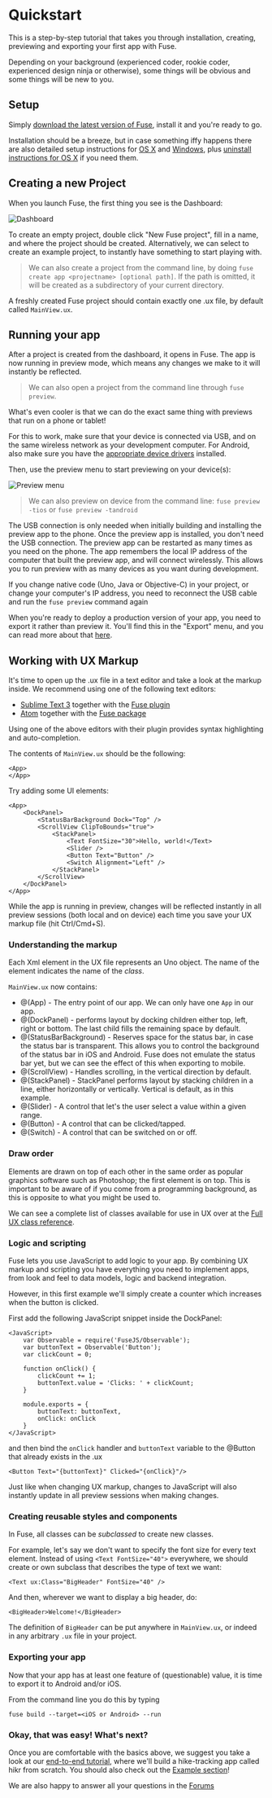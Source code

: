 # Quickstart

This is a step-by-step tutorial that takes you through installation, creating, previewing and exporting your first app with Fuse.

Depending on your background (experienced coder, rookie coder, experienced design ninja or otherwise), some things will be obvious and some things will be new to you.

## Setup

Simply [download the latest version of Fuse](https://github.com/fusetools/fuse-releases/releases), install it and you're ready to go.

Installation should be a breeze, but in case something iffy happens there are also detailed setup instructions for [OS X](installation/setup-install-osx.md) and [Windows](installation/setup-install-win.md), plus [uninstall instructions for OS X](https://gist.github.com/Tapped/daa78c08882f33b0c7c3) if you need them.

## Creating a new Project

When you launch Fuse, the first thing you see is the Dashboard:

![Dashboard](../../media/dashboard.png)

To create an empty project, double click "New Fuse project", fill in a name, and where the project should be created. Alternatively, we can select to create an example project, to instantly have something to start playing with.

> We can also create a project from the command line, by doing `fuse create app <projectname> [optional path]`.
> If the path is omitted, it will be created as a subdirectory of your current directory.

A freshly created Fuse project should contain exactly one .ux file, by default called `MainView.ux`.

## Running your app

After a project is created from the dashboard, it opens in Fuse. The app is now running in preview mode, which means any changes we make to it will instantly be reflected.

> We can also open a project from the command line through `fuse preview`.

What's even cooler is that we can do the exact same thing with previews that run on a phone or tablet!

For this to work, make sure that your device is connected via USB, and on the same wireless network as your development computer. For Android, also make sure you have the <a href="https://developer.android.com/studio/run/oem-usb.html#Drivers">appropriate device drivers</a> installed.

Then, use the preview menu to start previewing on your device(s):

![Preview menu](../../media/preview-menu.png)

> We can also preview on device from the command line:
> `fuse preview -tios` or `fuse preview -tandroid`

The USB connection is only needed when initially building and installing the preview app to the phone. Once the preview app is installed, you don't need the USB connection. The preview app can be restarted as many times as you need on the phone. The app remembers the local IP address of the computer that built the preview app, and will connect wirelessly. This allows you to run preview with as many devices as you want during development.

If you change native code (Uno, Java or Objective-C) in your project, or change your computer's IP address, you need to reconnect the USB cable and run the `fuse preview` command again

When you're ready to deploy a production version of your app, you need to export it rather than preview it. You'll find this in the "Export" menu, and you can read more about that [here](articles:basics/preview-and-export#export).

## Working with UX Markup

It's time to open up the .ux file in a text editor and take a look at the markup inside. We recommend using one of the following text editors:

 * [Sublime Text 3](https://www.sublimetext.com/3) together with the [Fuse plugin](installation/sublime-plugin.md)
 * [Atom](https://atom.io/) together with the [Fuse package](installation/atom-plugin.md)

Using one of the above editors with their plugin provides syntax highlighting and auto-completion.

The contents of `MainView.ux` should be the following:

	<App>
	</App>

Try adding some UI elements:

	<App>
		<DockPanel>
			<StatusBarBackground Dock="Top" />
			<ScrollView ClipToBounds="true">
				<StackPanel>
					<Text FontSize="30">Hello, world!</Text>
					<Slider />
					<Button Text="Button" />
					<Switch Alignment="Left" />
				</StackPanel>
			</ScrollView>
		</DockPanel>
	</App>

While the app is running in preview, changes will be reflected instantly in all preview sessions (both local and on device) each time you save your UX markup file (hit Ctrl/Cmd+S).

### Understanding the markup

Each Xml element in the UX file represents an Uno object. The name of the element indicates the name of the *class*.

`MainView.ux` now contains:

* @(App) - The entry point of our app. We can only have one `App` in our app.
* @(DockPanel) - performs layout by docking children either top, left, right or bottom. The last child fills the remaining space by default.
* @(StatusBarBackground) - Reserves space for the status bar, in case the status bar is transparent. This allows you to control the background of the status bar in iOS and Android. Fuse does not emulate the status bar yet, but we can see the effect of this when exporting to mobile.
* @(ScrollView) - Handles scrolling, in the vertical direction by default.
* @(StackPanel) - StackPanel performs layout by stacking children in a line, either horizontally or vertically. Vertical is default, as in this example.
* @(Slider) - A control that let's the user select a value within a given range.
* @(Button) - A control that can be clicked/tapped.
* @(Switch) - A control that can be switched on or off.

### Draw order

Elements are drawn on top of each other in the same order as popular graphics software such as Photoshop; the first element is on top. This is important to be aware of if you come from a programming background, as this is opposite to what you might be used to.

We can see a complete list of classes available for use in UX over at the [Full UX class reference](../full-ux-class-reference.md).

### Logic and scripting

Fuse lets you use JavaScript to add logic to your app. By combining UX markup and scripting you have everything you need to implement apps, from look and feel to data models, logic and backend integration.

However, in this first example we'll simply create a counter which increases when the button is clicked.

First add the following JavaScript snippet inside the DockPanel:

	<JavaScript>
		var Observable = require('FuseJS/Observable');
		var buttonText = Observable('Button');
		var clickCount = 0;

		function onClick() {
			clickCount += 1;
			buttonText.value = 'Clicks: ' + clickCount;
		}

		module.exports = {
			buttonText: buttonText,
			onClick: onClick
		}
	</JavaScript>

and then bind the `onClick` handler and `buttonText` variable to the @Button that already exists in the .ux

	<Button Text="{buttonText}" Clicked="{onClick}"/>

Just like when changing UX markup, changes to JavaScript will also instantly update in all preview sessions when making changes.

### Creating reusable styles and components

In Fuse, all classes can be *subclassed* to create new classes.

For example, let's say we don't want to specify the font size for every text element. Instead of using `<Text FontSize="40">` everywhere, we should create or own subclass that describes the type of text we want:

```
<Text ux:Class="BigHeader" FontSize="40" />
```

And then, wherever we want to display a big header, do:

```
<BigHeader>Welcome!</BigHeader>
```

The definition of `BigHeader` can be put anywhere in `MainView.ux`, or indeed in any arbitrary `.ux` file in your project.

### Exporting your app

Now that your app has at least one feature of (questionable) value, it is time to export it to Android and/or iOS.

From the command line you do this by typing

	fuse build --target=<iOS or Android> --run

### Okay, that was easy! What's next?

Once you are comfortable with the basics above, we suggest you take a look at our [end-to-end tutorial](../tutorial/tutorial.md), where we'll build a hike-tracking app called hikr from scratch. You should also check out the [Example section](https://examples.fusetools.com/)!

We are also happy to answer all your questions in the [Forums](https://forums.fusetools.com/)
